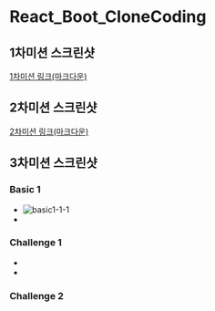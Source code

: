 # React_Boot_CloneCoding


## 1차미션 스크린샷

[1차미션 링크(마크다운)](https://github.com/minsuRob/React_Boot_CloneCoding/blob/main/doc/mission1.md)

## 2차미션 스크린샷

[2차미션 링크(마크다운)](https://github.com/minsuRob/React_Boot_CloneCoding/blob/main/doc/mission2.md)

## 3차미션 스크린샷

### Basic 1
- ![basic1-1-1](https://user-images.githubusercontent.com/44646213/159434163-3e83689e-b153-4c77-aee6-2f630528b27d.gif)
 - 
### Challenge 1 
 -
 - 
### Challenge 2 
